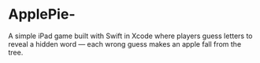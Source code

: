 # ApplePie-
A simple iPad game built with Swift in Xcode where players guess letters to reveal a hidden word — each wrong guess makes an apple fall from the tree.
